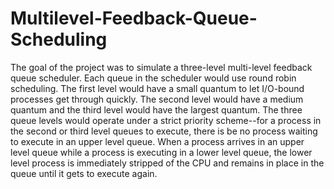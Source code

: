 # Multilevel-Feedback-Queue-Scheduling
The goal of the project was to simulate a three-level multi-level feedback queue scheduler. Each queue
in the scheduler would use round robin scheduling. The first level would have a small
quantum to let I/O-bound processes get through quickly. The second level would have a
medium quantum and the third level would have the largest quantum. The three queue
levels would operate under a strict priority scheme--for a process in the second or third
level queues to execute, there is be no process waiting to execute in an upper level
queue. When a process arrives in an upper level queue while a process is executing in
a lower level queue, the lower level process is immediately stripped of the CPU and
remains in place in the queue until it gets to execute again.
